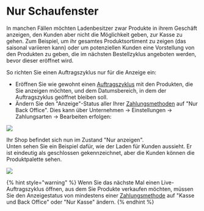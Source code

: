 # Nur Schaufenster

In manchen Fällen möchten Ladenbesitzer zwar Produkte in ihrem Geschäft anzeigen, den Kunden aber nicht die Möglichkeit geben, zur Kasse zu gehen. Zum Beispiel, um ihr gesamtes Produktsortiment zu zeigen (das saisonal variieren kann) oder um potenziellen Kunden eine Vorstellung von den Produkten zu geben, die im nächsten Bestellzyklus angeboten werden, bevor dieser eröffnet wird.

So richten Sie einen Auftragszyklus nur für die Anzeige ein:

* Eröffnen Sie wie gewohnt einen [Auftragszyklus](order-cycle/order-cycles-for-hubs.md) mit den Produkten, die Sie anzeigen möchten, und dem Datumsbereich, in dem der Auftragszyklus geöffnet bleiben soll.
* Ändern Sie den "Anzeige"-Status aller Ihrer [Zahlungsmethoden](payment-methods.md) auf "Nur Back Office". Dies kann über Unternehmen -> Einstellungen -> Zahlungsarten -> Bearbeiten erfolgen:

![](../../.gitbook/assets/displayonlyback.jpg)

Ihr Shop befindet sich nun im Zustand "Nur anzeigen".\
Unten sehen Sie ein Beispiel dafür, wie der Laden für Kunden aussieht. Er ist eindeutig als geschlossen gekennzeichnet, aber die Kunden können die Produktpalette sehen.

![](../../.gitbook/assets/displayonly.jpg)

{% hint style="warning" %}
Wenn Sie das nächste Mal einen Live-Auftragszyklus öffnen, aus dem Sie Produkte verkaufen möchten, müssen Sie den Anzeigestatus von mindestens einer [Zahlungsmethode](payment-methods.md) auf "Kasse und Back Office" oder "Nur Kasse" ändern.
{% endhint %}
